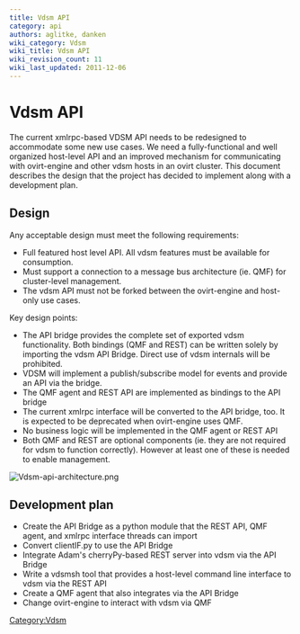 ```yaml
---
title: Vdsm API
category: api
authors: aglitke, danken
wiki_category: Vdsm
wiki_title: Vdsm API
wiki_revision_count: 11
wiki_last_updated: 2011-12-06
---
```


# Vdsm API

The current xmlrpc-based VDSM API needs to be redesigned to accommodate some new use cases. We need a fully-functional and well organized host-level API and an improved mechanism for communicating with ovirt-engine and other vdsm hosts in an ovirt cluster. This document describes the design that the project has decided to implement along with a development plan.

## Design

Any acceptable design must meet the following requirements:

*   Full featured host level API. All vdsm features must be available for consumption.
*   Must support a connection to a message bus architecture (ie. QMF) for cluster-level management.
*   The vdsm API must not be forked between the ovirt-engine and host-only use cases.

Key design points:

*   The API bridge provides the complete set of exported vdsm functionality. Both bindings (QMF and REST) can be written solely by importing the vdsm API Bridge. Direct use of vdsm internals will be prohibited.
*   VDSM will implement a publish/subscribe model for events and provide an API via the bridge.
*   The QMF agent and REST API are implemented as bindings to the API bridge
*   The current xmlrpc interface will be converted to the API bridge, too. It is expected to be deprecated when ovirt-engine uses QMF.
*   No business logic will be implemented in the QMF agent or REST API
*   Both QMF and REST are optional components (ie. they are not required for vdsm to function correctly). However at least one of these is needed to enable management.

![](Vdsm-api-architecture.png‎ "Vdsm-api-architecture.png‎")

## Development plan

*   Create the API Bridge as a python module that the REST API, QMF agent, and xmlrpc interface threads can import
*   Convert clientIF.py to use the API Bridge
*   Integrate Adam's cherryPy-based REST server into vdsm via the API Bridge
*   Write a vdsmsh tool that provides a host-level command line interface to vdsm via the REST API
*   Create a QMF agent that also integrates via the API Bridge
*   Change ovirt-engine to interact with vdsm via QMF

<Category:Vdsm>
